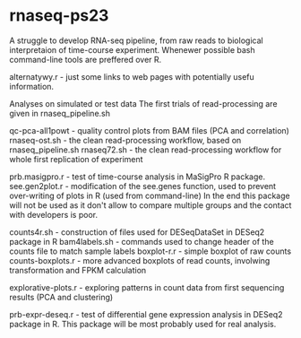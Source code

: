 # rnaseq-ps23
A struggle to develop RNA-seq pipeline, from raw reads to biological interpretaion of time-course experiment.
Whenewer possible bash command-line tools are preffered over R.

alternatywy.r - just some links to web pages with potentially usefu information.

Analyses on simulated or test data
The first trials of read-processing are given in rnaseq_pipeline.sh

qc-pca-all1powt - quality control plots from BAM files (PCA and correlation)
rnaseq-ost.sh - the clean read-processing workflow, based on rnaseq_pipeline.sh
rnaseq72.sh - the clean read-processing workflow for whole first replication of experiment

prb.masigpro.r - test of time-course analysis in MaSigPro R package.
see.gen2plot.r - modification of the see.genes function, used to prevent over-writing of plots in R (used from command-line)
In the end this package will not be used as it don't allow to compare multiple groups and the contact with developers is poor.

counts4r.sh - construction of files used for DESeqDataSet in DESeq2 package in R
bam4labels.sh - commands used to change header of the counts file to match sample labels
boxplot-r.r - simple boxplot of raw counts
counts-boxplots.r - more advanced boxplots of read counts, involwing transformation and FPKM calculation

explorative-plots.r - exploring patterns in count data from first sequencing results (PCA and clustering)

prb-expr-deseq.r - test of differential gene expression analysis in DESeq2 package in R. This package will be most probably used for real analysis.
